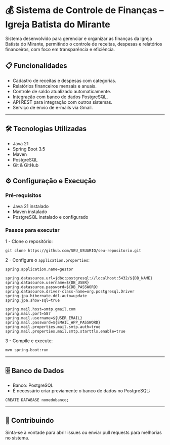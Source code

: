 # 💰 Sistema de Controle de Finanças – Igreja Batista do Mirante

Sistema desenvolvido para gerenciar e organizar as finanças da Igreja Batista do Mirante, permitindo o controle de receitas, despesas e relatórios financeiros, com foco em transparência e eficiência.

## 📋 Funcionalidades

- Cadastro de receitas e despesas com categorias.
- Relatórios financeiros mensais e anuais.
- Controle de saldo atualizado automaticamente.
- Integração com banco de dados PostgreSQL.
- API REST para integração com outros sistemas.
- Serviço de envio de e-mails via Gmail.

---

## 🛠 Tecnologias Utilizadas

- Java 21
- Spring Boot 3.5
- Maven
- PostgreSQL
- Git & GitHub

## ⚙️ Configuração e Execução

### Pré-requisitos

- Java 21 instalado
- Maven instalado
- PostgreSQL instalado e configurado

### Passos para executar

1 - Clone o repositório:

```
git clone https://github.com/SEU_USUARIO/seu-repositorio.git
```

2 - Configure o `application.properties`:

```
spring.application.name=gestor  
  
spring.datasource.url=jdbc:postgresql://localhost:5432/${DB_NAME}  
spring.datasource.username=${DB_USER}  
spring.datasource.password=${DB_PASSWORD}  
spring.datasource.driver-class-name=org.postgresql.Driver  
spring.jpa.hibernate.ddl-auto=update  
spring.jpa.show-sql=true  
  
spring.mail.host=smtp.gmail.com  
spring.mail.port=587  
spring.mail.username=${USER_EMAIL}  
spring.mail.password=${EMAIL_APP_PASSWORD}  
spring.mail.properties.mail.smtp.auth=true  
spring.mail.properties.mail.smtp.starttls.enable=true
```

3 - Compile e execute:

```
mvn spring-boot:run
```


---

## 🗄 Banco de Dados

- Banco: PostgreSQL
- É necessário criar previamente o banco de dados no PostgreSQL:
```
CREATE DATABASE nomedobanco;
```

---

## 📌 Contribuindo

Sinta-se à vontade para abrir issues ou enviar pull requests para melhorias no sistema.
